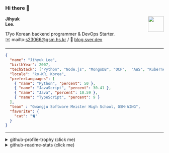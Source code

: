 ### Hi there 👋
<img src="https://github.githubassets.com/images/mona-loading-default.gif" width="50px" align="right">
</a>

**Jihyuk\
Lee.**

17yo Korean backend programmer & DevOps Starter.\
✉️ mailto:s23066@gsm.hs.kr
/ 
🔗 [blog.sver.dev](https://blog.sver.dev)

---

```json
{
  "name": "Jihyuk Lee",
  "birthYear": 2007,
  "techStack": ["Python", "Node.js", "MongoDB", "OCP",  "AWS", "Kubernetes"],
  "locale": "ko-KR, Korea",
  "preferLanguages": [
    { "name": "Python", "percent": 50 },
    { "name": "JavaScript", "percent": 30.41 },
    { "name": "Java", "percent": 10.59 },
    { "name": "TypeScript", "percent": 9 }
  ],
  "team" : "Gwangju Software Meister High School, GSM-AING",
  "favorite": {
    "cat": "🐈"
  }
}
```
---
<details>
  <summary>github-profile-trophy (click me)</summary>
  
![](https://github-profile-trophy.vercel.app/?username=withJihyuk&row=1&column=8&theme=nord)
  
</details>
<details>
  <summary>github-readme-stats (click me)</summary>
  
<!--START_SECTION:waka-->
![Code Time](http://img.shields.io/badge/Code%20Time-298%20hrs%2057%20mins-blue)

![Lines of code](https://img.shields.io/badge/%EC%A0%80%EB%8A%94%20%EC%97%AC%ED%83%9C%EA%B9%8C%EC%A7%80%20-287.8%20thousand%20%EC%A4%84%EC%9D%98%20%EC%BD%94%EB%93%9C%EB%A5%BC%20%EC%9E%91%EC%84%B1%ED%96%88%EC%96%B4%EC%9A%94.-blue)

**저는 저녁형 인간이에요. 🦉** 

```text
🌞 아침                     68 commits          ███░░░░░░░░░░░░░░░░░░░░░░   10.62 % 
🌆 낮　                     204 commits         ████████░░░░░░░░░░░░░░░░░   31.87 % 
🌃 저녁                     269 commits         ███████████░░░░░░░░░░░░░░   42.03 % 
🌙 밤　                     99 commits          ████░░░░░░░░░░░░░░░░░░░░░   15.47 % 
```


📊 **저는 이번주를 이렇게 시간을 보냈어요.** 

```text
🕑︎ Timezone: Asia/Seoul

💬 프로그래밍 언어들: 
Dart                     4 hrs 27 mins       █████████████████████░░░░   85.63 % 
Markdown                 23 mins             ██░░░░░░░░░░░░░░░░░░░░░░░   07.62 % 
Other                    12 mins             █░░░░░░░░░░░░░░░░░░░░░░░░   04.11 % 
YAML                     2 mins              ░░░░░░░░░░░░░░░░░░░░░░░░░   00.94 % 
JSON                     2 mins              ░░░░░░░░░░░░░░░░░░░░░░░░░   00.88 % 

🔥 에디터들: 
VS Code                  5 hrs 12 mins       █████████████████████████   100.00 % 

💻 운영 체제들: 
Mac                      5 hrs 12 mins       █████████████████████████   100.00 % 
```


 Last Updated on 25/04/2024 18:38:52 UTC
<!--END_SECTION:waka-->

</details>

</div>

